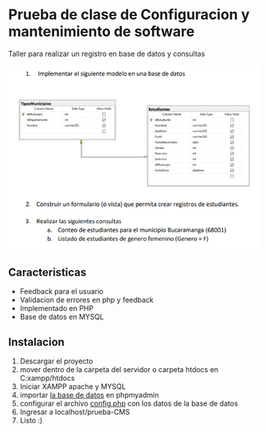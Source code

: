 
<h1>Prueba de clase de Configuracion y mantenimiento de software</h1>

<p>Taller para realizar un registro en base de datos y consultas</p>

<img src="prueba.png" alt="imagen con el taller de la clase">


<h2> Caracteristicas</h2>
<ul>
<li>Feedback para el usuario</li>
<li>Validacion de errores en php y feedback</li>
<li>Implementado en PHP
<li>Base de datos en MYSQL</li>
</ul>

<H2> Instalacion </H2>

<ol>
<li>Descargar el proyecto</li>
<li>mover dentro de la carpeta del servidor o carpeta htdocs en C:xampp/htdocs</li>
<li>Iniciar XAMPP apache y MYSQL</li>
<li>importar <a href="database.sql">la base de datos</a> en phpmyadmin</li>
<li>configurar el archivo <a href="config.php">config.php</a> con los datos de la base de datos</li>
<li>Ingresar a localhost/prueba-CMS</li>
<li>Listo :)</li>
</ol>